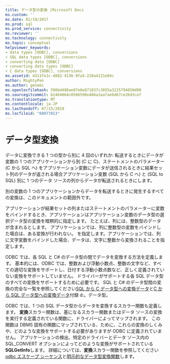 ```yaml
---
title: データ型の変換 |Microsoft Docs
ms.custom: ''
ms.date: 01/19/2017
ms.prod: sql
ms.prod_service: connectivity
ms.reviewer: ''
ms.technology: connectivity
ms.topic: conceptual
helpviewer_keywords:
- data types [ODBC], conversions
- SQL data types [ODBC], conversions
- converting data [ODBC]
- converting data types [ODBC]
- C data types [ODBC], conversions
ms.assetid: d311fe1c-d882-4136-9fa5-220a4121e04c
author: MightyPen
ms.author: genemi
ms.openlocfilehash: 590bd488ae87e8e871837c3055a3225794850d00
ms.sourcegitcommit: b2464064c0566590e486a3aafae6d67ce2645cef
ms.translationtype: MT
ms.contentlocale: ja-JP
ms.lasthandoff: 07/15/2019
ms.locfileid: "68077013"
---
```

# <a name="data-type-conversions"></a>データ型変換
データに変換できる 1 つの型から別に 4 回のいずれか: 転送するときにデータが変数の 1 つのアプリケーションから別 (C に C)、ステートメントのパラメーター (C から SQL へ) をアプリケーション変数にデータが送信されるときに結果セット列のデータが返される場合アプリケーション変数 (SQL から C へ) と (SQL to SQL) 別に 1 つのデータ ソースの列からデータが転送されるときにします。  
  
 別の変数の 1 つのアプリケーションからデータを転送するときに発生するすべての変換は、このドキュメントの範囲外です。  
  
 アプリケーションが結果セットの列またはステートメントのパラメーターに変数をバインドするとき、アプリケーションはアプリケーション変数のデータ型の選択データ型の変換を暗黙的に指定します。 たとえば、列には、整数型のデータが含まれるとします。 アプリケーションでは、列に整数型の変数をバインドした場合は、ある変換が行われない。 を指定します。アプリケーションでは、列に文字変数をバインドした場合、データは、文字に整数から変換されることを指定します。  
  
 ODBC では、各 SQL と C# のデータ型の間でデータを変換する方法を定義します。 基本的には、ODBC では、整数および浮動小数点、整数の文字など、すべての適切な変換をサポートし、日付する浮動小数点数など、正しく定義されていない変換をサポートしていません。 ドライバーがサポートする各 SQL データ型のすべての変換をサポートするために必要です。 SQL と C# のデータ型間の変換の完全な一覧を参照してください[SQL から C データ型への変換データ](../../../odbc/reference/appendixes/converting-data-from-sql-to-c-data-types.md)と[C から SQL データ型への変換データ](../../../odbc/reference/appendixes/converting-data-from-c-to-sql-data-types.md)付録 d:。データ型。  
  
 ODBC では、1 つの SQL データ型からデータを変換するスカラー関数も定義します。 **変換**スカラー関数は、基になるスカラー関数またはデータ ソースの変換を実行する定義されている関数に、ドライバーによってマップされます。 この関数は DBMS 固有の関数にマップされている、ために、これらの変換のしくみや、どのような変換をサポートする必要がありますが ODBC に定義されていません。 アプリケーションの検出、特定のドライバーとデータ ソース内の SQL_CONVERT オプションによってどのような変換がサポートされている**SQLGetInfo**します。 詳細については、**変換**スカラー関数を参照してください[odbc エスケープ シーケンス](../../../odbc/reference/develop-app/escape-sequences-in-odbc.md)と[明示的なデータ型変換関数](../../../odbc/reference/appendixes/explicit-data-type-conversion-function.md)します。
